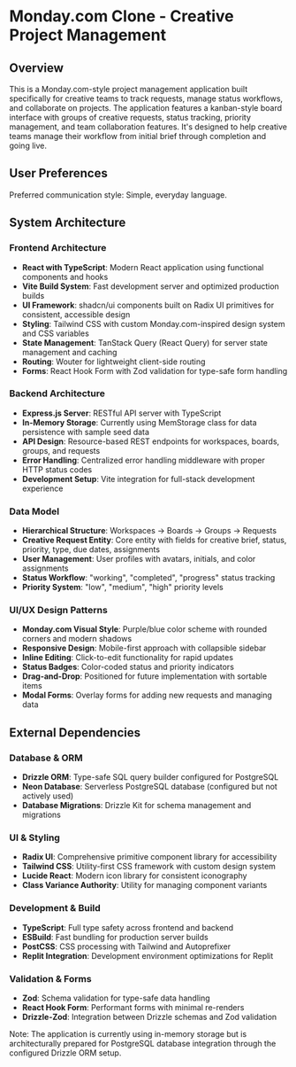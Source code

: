 # Monday.com Clone - Creative Project Management

## Overview

This is a Monday.com-style project management application built specifically for creative teams to track requests, manage status workflows, and collaborate on projects. The application features a kanban-style board interface with groups of creative requests, status tracking, priority management, and team collaboration features. It's designed to help creative teams manage their workflow from initial brief through completion and going live.

## User Preferences

Preferred communication style: Simple, everyday language.

## System Architecture

### Frontend Architecture
- **React with TypeScript**: Modern React application using functional components and hooks
- **Vite Build System**: Fast development server and optimized production builds
- **UI Framework**: shadcn/ui components built on Radix UI primitives for consistent, accessible design
- **Styling**: Tailwind CSS with custom Monday.com-inspired design system and CSS variables
- **State Management**: TanStack Query (React Query) for server state management and caching
- **Routing**: Wouter for lightweight client-side routing
- **Forms**: React Hook Form with Zod validation for type-safe form handling

### Backend Architecture
- **Express.js Server**: RESTful API server with TypeScript
- **In-Memory Storage**: Currently using MemStorage class for data persistence with sample seed data
- **API Design**: Resource-based REST endpoints for workspaces, boards, groups, and requests
- **Error Handling**: Centralized error handling middleware with proper HTTP status codes
- **Development Setup**: Vite integration for full-stack development experience

### Data Model
- **Hierarchical Structure**: Workspaces → Boards → Groups → Requests
- **Creative Request Entity**: Core entity with fields for creative brief, status, priority, type, due dates, assignments
- **User Management**: User profiles with avatars, initials, and color assignments
- **Status Workflow**: "working", "completed", "progress" status tracking
- **Priority System**: "low", "medium", "high" priority levels

### UI/UX Design Patterns
- **Monday.com Visual Style**: Purple/blue color scheme with rounded corners and modern shadows
- **Responsive Design**: Mobile-first approach with collapsible sidebar
- **Inline Editing**: Click-to-edit functionality for rapid updates
- **Status Badges**: Color-coded status and priority indicators
- **Drag-and-Drop**: Positioned for future implementation with sortable items
- **Modal Forms**: Overlay forms for adding new requests and managing data

## External Dependencies

### Database & ORM
- **Drizzle ORM**: Type-safe SQL query builder configured for PostgreSQL
- **Neon Database**: Serverless PostgreSQL database (configured but not actively used)
- **Database Migrations**: Drizzle Kit for schema management and migrations

### UI & Styling
- **Radix UI**: Comprehensive primitive component library for accessibility
- **Tailwind CSS**: Utility-first CSS framework with custom design system
- **Lucide React**: Modern icon library for consistent iconography
- **Class Variance Authority**: Utility for managing component variants

### Development & Build
- **TypeScript**: Full type safety across frontend and backend
- **ESBuild**: Fast bundling for production server builds
- **PostCSS**: CSS processing with Tailwind and Autoprefixer
- **Replit Integration**: Development environment optimizations for Replit

### Validation & Forms
- **Zod**: Schema validation for type-safe data handling
- **React Hook Form**: Performant forms with minimal re-renders
- **Drizzle-Zod**: Integration between Drizzle schemas and Zod validation

Note: The application is currently using in-memory storage but is architecturally prepared for PostgreSQL database integration through the configured Drizzle ORM setup.
